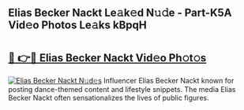 ## Elias Becker Nackt Le𝚊k𝚎d N𝚞𝚍e - Part-K5A Vid𝚎o Photos Le𝚊ks kBpqH

# <h2><a href="http://fb00pv.evod.top/?m=Elias+Becker+Nackt">🔗 👉🔴 Elias Becker Nackt Vid𝚎o Ph𝚘t𝚘s</a></h2>

[![Elias Becker Nackt N𝚞d𝚎s](https://i.imgur.com/8V9OHl7.gif)](http://fb00pv.evod.top/?m=Elias+Becker+Nackt)
Influencer Elias Becker Nackt known for posting dance-themed content and lifestyle snippets. The media Elias Becker Nackt often sensationalizes the lives of public figures. 
